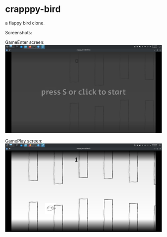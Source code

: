 # crapppy-bird
a flappy bird clone.

Screenshots:

GameEnter screen:
![enter of game](Screenshots/enter.png)


GamePlay screen:
![enter of game](Screenshots/play.png)
